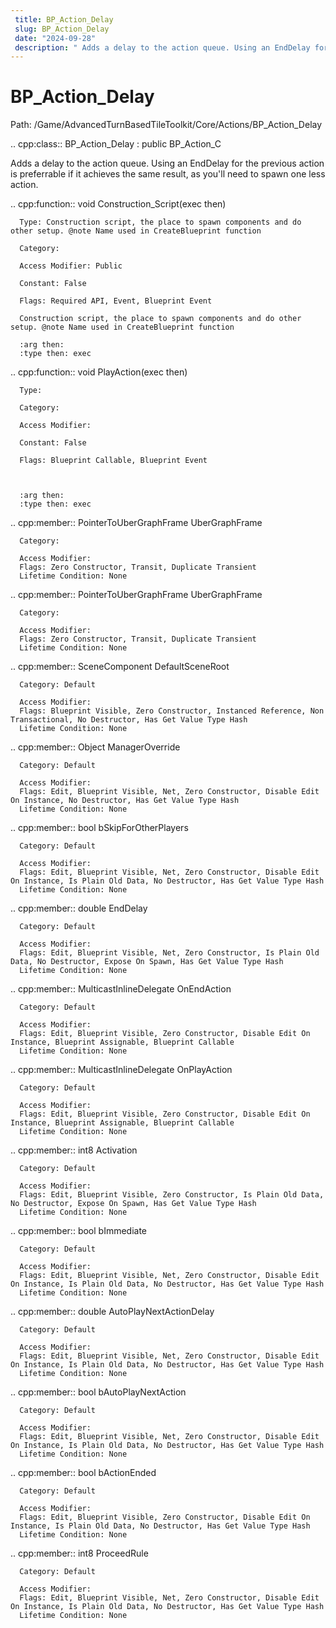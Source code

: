 ```yaml
---
 title: BP_Action_Delay
 slug: BP_Action_Delay
 date: "2024-09-28"
 description: " Adds a delay to the action queue. Using an EndDelay for the previous action is preferrable if it achieves the same result, as you'll need to spawn one less action."
---
```


BP_Action_Delay
================

Path: /Game/AdvancedTurnBasedTileToolkit/Core/Actions/BP_Action_Delay

.. cpp:class:: BP_Action_Delay : public BP_Action_C

   Adds a delay to the action queue. Using an EndDelay for the previous action is preferrable if it achieves the same result, as you'll need to spawn one less action.

   .. cpp:function:: void Construction_Script(exec then)

      Type: Construction script, the place to spawn components and do other setup. @note Name used in CreateBlueprint function

      Category: 

      Access Modifier: Public

      Constant: False

      Flags: Required API, Event, Blueprint Event

      Construction script, the place to spawn components and do other setup. @note Name used in CreateBlueprint function

      :arg then: 
      :type then: exec

   .. cpp:function:: void PlayAction(exec then)

      Type: 

      Category: 

      Access Modifier: 

      Constant: False

      Flags: Blueprint Callable, Blueprint Event

      

      :arg then: 
      :type then: exec

   .. cpp:member:: PointerToUberGraphFrame UberGraphFrame

      Category: 

      Access Modifier: 
      Flags: Zero Constructor, Transit, Duplicate Transient
      Lifetime Condition: None

      

   .. cpp:member:: PointerToUberGraphFrame UberGraphFrame

      Category: 

      Access Modifier: 
      Flags: Zero Constructor, Transit, Duplicate Transient
      Lifetime Condition: None

      

   .. cpp:member:: SceneComponent DefaultSceneRoot

      Category: Default

      Access Modifier: 
      Flags: Blueprint Visible, Zero Constructor, Instanced Reference, Non Transactional, No Destructor, Has Get Value Type Hash
      Lifetime Condition: None

      

   .. cpp:member:: Object ManagerOverride

      Category: Default

      Access Modifier: 
      Flags: Edit, Blueprint Visible, Net, Zero Constructor, Disable Edit On Instance, No Destructor, Has Get Value Type Hash
      Lifetime Condition: None

      

   .. cpp:member:: bool bSkipForOtherPlayers

      Category: Default

      Access Modifier: 
      Flags: Edit, Blueprint Visible, Net, Zero Constructor, Disable Edit On Instance, Is Plain Old Data, No Destructor, Has Get Value Type Hash
      Lifetime Condition: None

      

   .. cpp:member:: double EndDelay

      Category: Default

      Access Modifier: 
      Flags: Edit, Blueprint Visible, Net, Zero Constructor, Is Plain Old Data, No Destructor, Expose On Spawn, Has Get Value Type Hash
      Lifetime Condition: None

      

   .. cpp:member:: MulticastInlineDelegate OnEndAction

      Category: Default

      Access Modifier: 
      Flags: Edit, Blueprint Visible, Zero Constructor, Disable Edit On Instance, Blueprint Assignable, Blueprint Callable
      Lifetime Condition: None

      

   .. cpp:member:: MulticastInlineDelegate OnPlayAction

      Category: Default

      Access Modifier: 
      Flags: Edit, Blueprint Visible, Zero Constructor, Disable Edit On Instance, Blueprint Assignable, Blueprint Callable
      Lifetime Condition: None

      

   .. cpp:member:: int8 Activation

      Category: Default

      Access Modifier: 
      Flags: Edit, Blueprint Visible, Zero Constructor, Is Plain Old Data, No Destructor, Expose On Spawn, Has Get Value Type Hash
      Lifetime Condition: None

      

   .. cpp:member:: bool bImmediate

      Category: Default

      Access Modifier: 
      Flags: Edit, Blueprint Visible, Net, Zero Constructor, Disable Edit On Instance, Is Plain Old Data, No Destructor, Has Get Value Type Hash
      Lifetime Condition: None

      

   .. cpp:member:: double AutoPlayNextActionDelay

      Category: Default

      Access Modifier: 
      Flags: Edit, Blueprint Visible, Net, Zero Constructor, Disable Edit On Instance, Is Plain Old Data, No Destructor, Has Get Value Type Hash
      Lifetime Condition: None

      

   .. cpp:member:: bool bAutoPlayNextAction

      Category: Default

      Access Modifier: 
      Flags: Edit, Blueprint Visible, Net, Zero Constructor, Disable Edit On Instance, Is Plain Old Data, No Destructor, Has Get Value Type Hash
      Lifetime Condition: None

      

   .. cpp:member:: bool bActionEnded

      Category: Default

      Access Modifier: 
      Flags: Edit, Blueprint Visible, Zero Constructor, Disable Edit On Instance, Is Plain Old Data, No Destructor, Has Get Value Type Hash
      Lifetime Condition: None

      

   .. cpp:member:: int8 ProceedRule

      Category: Default

      Access Modifier: 
      Flags: Edit, Blueprint Visible, Net, Zero Constructor, Disable Edit On Instance, Is Plain Old Data, No Destructor, Has Get Value Type Hash
      Lifetime Condition: None

      

